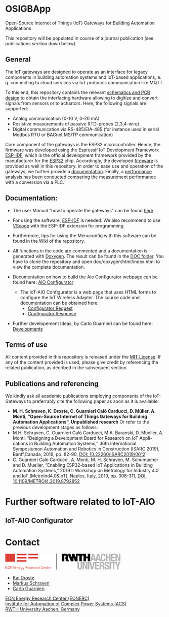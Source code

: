 # OSIGBApp
Open-Source Internet of Things (IoT) Gateways for Building Automation Applications

This repository will be populated in course of a journal publication (see publications section down below).

<!-- openocd -f board/esp32-wrover-kit-3.3v.cfg -->

## General

The IoT gateways are designed to operate as an interface for legacy components in building automation systems and IoT-based applications, e. g. connecting to cloud services via IoT protocols communication like MQTT. 

To this end, this repository contains the relevant [schematics and PCB design](https://github.com/RWTH-EBC/OSIGBApp/tree/main/Schematics) to obtain the interfacing hardware allowing to digitize and convert signals from sensors or to actuators. 
Here, the following signals are supported:
- Analog communication (0-10 V, 0-20 mA)
- Resistive measurements of passive RTD-probes (2,3,4-wire)
- Digital communication via RS-485/EIA-485 (for instance used in serial Modbus RTU or BACnet MS/TP communication)

Core component of the gateways is the ESP32 microcontroller.
Hence, the firmware was developed using the Espressif IoT Development Framework [ESP-IDF](https://github.com/espressif/esp-idf), which is the official development framework provided by the manufacturer for the [ESP32](https://espressif.com/en/products/hardware/esp32/overview) chip.
Accordingly, the developed [firmware](https://github.com/RWTH-EBC/OSIGBApp/tree/main/Firmware) is provided as well in this repository. 
In order to ease use and operation of the gateways, we further provide a [documentation](https://github.com/RWTH-EBC/OSIGBApp/tree/main/Documentation). 
Finally, a [performance analysis](https://github.com/RWTH-EBC/OSIGBApp/tree/main/PerformanceAnalysis) has been conducted comparing the measurement performance with a conversion via a PLC.

## Documentation:
- The user Manual "how to operate the gateways" can be found [here](Documentation/manual.pdf). 
- For using the software, [ESP-IDF](https://github.com/espressif/esp-idf) is needed. We also recommend to use [VScode](https://code.visualstudio.com/) with the ESP-IDF extension for programming.
- Furthermore, tips for using the Menuconfig with this software can be found in the Wiki of the repository.
- All functions in the code are commented and a documentation is generated with [Doxygen](https://github.com/doxygen/doxygen). The result can be found in the [DOC folder](https://github.com/RWTH-EBC/OSIGBApp/tree/main/Firmware/doc). You have to clone the repository and open doc/doxygen/html/index.html to view the complete documentation.

- Documentation on how to build the Aio Configurator webpage can be found here: [AIO Configurator](Firmware/doc/aio_configurator.md)
  - The IoT-AIO Configurator is a web page that uses HTML forms to configure the IoT Wireless Adapter.
    The source code and documentation can be obtained here:
      - [Configurator Request](Firmware/doc/markdown/aio_configurator_request.html)
      - [Configurator Response](Firmware/doc/markdown/aio_configurator_response.html)
     
- Further developement Ideas, by Carlo Guarnieri can be found here: [Developments](Firmware/doc/developments.md)

## Terms of use
All content provided in this repository is released under the [MIT License](https://github.com/RWTH-EBC/OSIGBApp/blob/main/LICENSE). 
If any of the content provided is used, please give credit by referencing the related publication, as decribed in the subsequent section.

## Publications and referencing
<!--The IoT-Gateways have been developed in several research projects between 2018 and 2021. A core development for the current state has been conducted during the Master Thesis of Kai Droste in 2020. -->
We kindly ask all academic publications employing components of the IoT-Gateways to preferrably cite the following paper as soon as it is available:

<!--  - Kai Droste "[Development of a cloud controlled building automation and comparison with the current state of the art](https://git-ce.rwth-aachen.de/ebc/projects/ebc0449_bmwi_nextgenbat_ga/iot-development/iot-development.dissemination/theses/development-of-a-cloud-controlled-building-automation-and-comparison-with-the-current-state-of-the-art)", 2020 Masterthesis   -->
- **M. H. Schraven, K. Droste, C. Guarnieri Caló Carducci, D. Müller, A. Monti, "Open-Source Internet of Things Gateways for Building Automation Applications", Unpublished research**
Or refer to the previous development stages as follows:
- M.H. Schraven, C. Guarnieri Calò Carducci, M.A. Baranski, D. Mueller, A. Monti, “Designing a Development Board for Research on IoT Appli-cations in Building Automation Systems,” 36th International Symposiumon  Automation  and  Robotics  in  Construction  (ISARC  2019),  Banff,Canada, 2019, pp. 82-90, [DOI: 10.22260/ISARC2019/0012](https://doi.org/10.22260/ISARC2019/0012)
- C. Guarnieri Calò Carducci, A. Monti, M. H. Schraven, M. Schumacher and D. Mueller, “Enabling ESP32-based IoT Applications in Building Automation Systems,” 2019 II Workshop on Metrology for Industry 4.0 and IoT (MetroInd4.0&IoT), Naples, Italy, 2019, pp. 306-311, [DOI: 10.1109/METROI4.2019.8792852](https://doi.org/10.1109/METROI4.2019.8792852)

# Further software related to IoT-AIO

## IoT-AIO Configurator

# Contact
[![EONERC EBC Logo](Firmware/doc/eonerc_logo.png)](http://www.ebc.eonerc.rwth-aachen.de)

- [Kai Droste](mailto:kai.droste@eonerc.rwth-aachen.de)
- [Markus Schraven](mailto:mschrave@eonerc.rwth-aachen.de)
- [Carlo Guarnieri](mailto:cguarnieri@eonerc.rwth-aachen.de)

[EON Energy Research Center (EONERC)](http://www.eonerc.rwth-aachen.de)  
[Institute for Automation of Complex Power Systems (ACS)](http://www.acs.eonerc.rwth-aachen.de)  
[RWTH University Aachen, Germany](http://www.rwth-aachen.de)  
